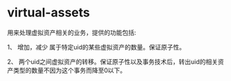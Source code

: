 # virtual-assets
用来处理虚拟资产相关的业务，提供的功能包括:

1、 增加，减少 属于特定uid的某些虚拟资产的数量。保证原子性。

2、 两个uid之间虚拟资产的转移。保证原子性以及事务技术后，转出uid的相关资产类型的数量不因为这个事务而降至0以下。

